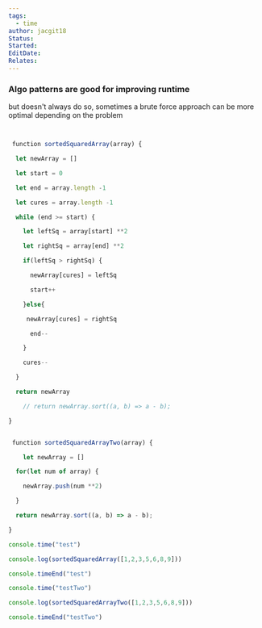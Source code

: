```yaml
---
tags:
  - time
author: jacgit18
Status: 
Started: 
EditDate: 
Relates:
---
```

### Algo patterns are good for improving runtime 

but doesn't always do so, sometimes a brute force approach can be more optimal depending on the problem
```javascript


 function sortedSquaredArray(array) { 

  let newArray = [] 

  let start = 0 

  let end = array.length -1 

  let cures = array.length -1 

  while (end >= start) { 

    let leftSq = array[start] **2 

    let rightSq = array[end] **2 

    if(leftSq > rightSq) { 

      newArray[cures] = leftSq 

      start++ 

    }else{ 

     newArray[cures] = rightSq 

      end-- 

    } 

    cures-- 

  } 

  return newArray 

    // return newArray.sort((a, b) => a - b); 

} 

```

```javascript

 function sortedSquaredArrayTwo(array) { 

    let newArray = [] 

  for(let num of array) { 

    newArray.push(num **2) 

  } 

  return newArray.sort((a, b) => a - b); 

} 

console.time("test") 

console.log(sortedSquaredArray([1,2,3,5,6,8,9])) 

console.timeEnd("test") 

console.time("testTwo") 

console.log(sortedSquaredArrayTwo([1,2,3,5,6,8,9])) 

console.timeEnd("testTwo")
```
